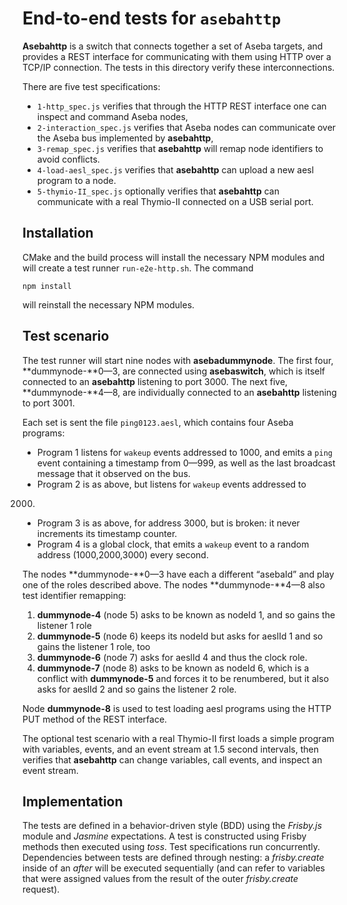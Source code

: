 # End-to-end tests for `asebahttp`

**Asebahttp** is a switch that connects together a set of Aseba
targets, and provides a REST interface for communicating with them
using HTTP over a TCP/IP connection. The tests in this directory
verify these interconnections.

There are five test specifications:
* `1-http_spec.js` verifies that through the HTTP REST interface one
can inspect and command Aseba nodes,
* `2-interaction_spec.js` verifies that Aseba nodes can communicate
over the Aseba bus implemented by **asebahttp**, 
* `3-remap_spec.js` verifies that **asebahttp** will remap node
identifiers to avoid conflicts. 
* `4-load-aesl_spec.js` verifies that **asebahttp** can upload a
new aesl program to a node.
* `5-thymio-II_spec.js` optionally verifies that **asebahttp** can
communicate with a real Thymio-II connected on a USB serial port.

## Installation

CMake and the build process will install the necessary NPM modules
and will create a test runner `run-e2e-http.sh`. The command

`npm install`

will reinstall the necessary NPM modules.

## Test scenario

The test runner will start nine nodes with **asebadummynode**. The
first four, **dummynode-**0—3, are connected using **asebaswitch**,
which is itself connected to an **asebahttp** listening to port 3000.
The next five, **dummynode-**4—8, are individually connected to
an **asebahttp** listening to port 3001.

Each set is sent the file `ping0123.aesl`, which contains four Aseba programs:
* Program 1 listens for `wakeup` events addressed to 1000, and emits a
`ping` event containing a timestamp from 0—999, as well as the last
broadcast message that it observed on the bus. 
* Program 2 is as above, but listens for `wakeup` events addressed to
2000. 
* Program 3 is as above, for address 3000, but is broken: it never
increments its timestamp counter. 
* Program 4 is a global clock, that emits a `wakeup` event to a random
address (1000,2000,3000) every second. 

The nodes **dummynode-**0—3 have each a different “asebaId” and play
one of the roles described above. 
The nodes **dummynode-**4—8 also test identifier remapping: 
1. **dummynode-4** (node 5) asks to be known as nodeId 1, and so gains
the listener 1 role 
2. **dummynode-5** (node 6) keeps its nodeId but asks for aeslId 1 and
so gains the listener 1 role, too 
3. **dummynode-6** (node 7) asks for aeslId 4 and thus the clock role.
4. **dummynode-7** (node 8) asks to be known as nodeId 6, which is a
conflict with **dummynode-5** and forces it to be renumbered, but it
also asks for aeslId 2 and so gains the listener 2 role. 

Node **dummynode-8** is used to test loading aesl programs using the
HTTP PUT method of the REST interface.

The optional test scenario with a real Thymio-II first loads a simple
program with variables, events, and an event stream at 1.5 second
intervals, then verifies that **asebahttp** can change variables, call
events, and inspect an event stream.

## Implementation

The tests are defined in a behavior-driven style (BDD) using
the *Frisby.js* module and *Jasmine* expectations. A test is
constructed using Frisby methods then executed using *toss*. 
Test specifications run concurrently.
Dependencies between tests are defined through nesting:
a *frisby.create* inside of an *after* will be executed sequentially
(and can refer to variables that were assigned values from the result
of the outer *frisby.create* request). 
